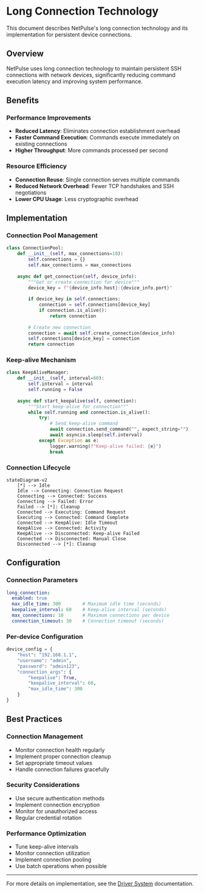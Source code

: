 # Long Connection Technology

This document describes NetPulse's long connection technology and its implementation for persistent device connections.

## Overview

NetPulse uses long connection technology to maintain persistent SSH connections with network devices, significantly reducing command execution latency and improving system performance.

## Benefits

### Performance Improvements
- **Reduced Latency**: Eliminates connection establishment overhead
- **Faster Command Execution**: Commands execute immediately on existing connections
- **Higher Throughput**: More commands processed per second

### Resource Efficiency
- **Connection Reuse**: Single connection serves multiple commands
- **Reduced Network Overhead**: Fewer TCP handshakes and SSH negotiations
- **Lower CPU Usage**: Less cryptographic overhead

## Implementation

### Connection Pool Management
```python
class ConnectionPool:
    def __init__(self, max_connections=10):
        self.connections = {}
        self.max_connections = max_connections
    
    async def get_connection(self, device_info):
        """Get or create connection for device"""
        device_key = f"{device_info.host}:{device_info.port}"
        
        if device_key in self.connections:
            connection = self.connections[device_key]
            if connection.is_alive():
                return connection
        
        # Create new connection
        connection = await self.create_connection(device_info)
        self.connections[device_key] = connection
        return connection
```

### Keep-alive Mechanism
```python
class KeepAliveManager:
    def __init__(self, interval=60):
        self.interval = interval
        self.running = False
    
    async def start_keepalive(self, connection):
        """Start keep-alive for connection"""
        while self.running and connection.is_alive():
            try:
                # Send keep-alive command
                await connection.send_command("", expect_string="")
                await asyncio.sleep(self.interval)
            except Exception as e:
                logger.warning(f"Keep-alive failed: {e}")
                break
```

### Connection Lifecycle
```mermaid
stateDiagram-v2
    [*] --> Idle
    Idle --> Connecting: Connection Request
    Connecting --> Connected: Success
    Connecting --> Failed: Error
    Failed --> [*]: Cleanup
    Connected --> Executing: Command Request
    Executing --> Connected: Command Complete
    Connected --> KeepAlive: Idle Timeout
    KeepAlive --> Connected: Activity
    KeepAlive --> Disconnected: Keep-alive Failed
    Connected --> Disconnected: Manual Close
    Disconnected --> [*]: Cleanup
```

## Configuration

### Connection Parameters
```yaml
long_connection:
  enabled: true
  max_idle_time: 300        # Maximum idle time (seconds)
  keepalive_interval: 60    # Keep-alive interval (seconds)
  max_connections: 10       # Maximum connections per device
  connection_timeout: 30    # Connection timeout (seconds)
```

### Per-device Configuration
```python
device_config = {
    "host": "192.168.1.1",
    "username": "admin",
    "password": "admin123",
    "connection_args": {
        "keepalive": True,
        "keepalive_interval": 60,
        "max_idle_time": 300
    }
}
```

## Best Practices

### Connection Management
- Monitor connection health regularly
- Implement proper connection cleanup
- Set appropriate timeout values
- Handle connection failures gracefully

### Security Considerations
- Use secure authentication methods
- Implement connection encryption
- Monitor for unauthorized access
- Regular credential rotation

### Performance Optimization
- Tune keep-alive intervals
- Monitor connection utilization
- Implement connection pooling
- Use batch operations when possible

---

For more details on implementation, see the [Driver System](drivers.md) documentation. 